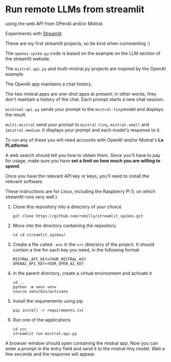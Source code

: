 # Run remote LLMs from streamlit 
using the web API from OPenAI and/or Mistral.

Experiments with [Streamlit](https://streamlit.io/)

These are my first streamlit projects, so be kind when commenting :)

The `openai-spike.py` code is based on the example on the LLM section of the streamlit website.

The `mistral-api.py` and m̀ulti-mistral.py`projects are inspired by the OpenAI example.

The OpenAI app maintains a chat history.

The two mistral apps are one-shot apps at present; in other words, they don't maintain a history of the chat.
Each prompt starts a new chat session.

`mistreal-api.py` sends your prompt to the `mistral-tiny`model and displays the result.

`multi-mistral` send your prompt to `mistral-tiny`, `mistral-small` and `1mistral-medium`.
It displays your prompt and each model's response to it.

To run any of these you will need accounts with OpenAI and/or Mistral's **La PLatforme**.

A web search should tell you how to obtain them. Since you'll have to pay for usage,
make sure you have **set a limit on how much you are willing to spend**.

Once you have the relevant API key or keys, you'll need to install the relevant software.

These instructions are for Linux, including the Raspberry Pi 5, on which streamlit runs very well.)

1. Clone this repository into a directory of your choice
   ```shell
   git clone https://github.com/romilly/streamlit_spikes.git
   ```
   
3. Move into the directory containing the repository.
   ```shell
   cd cd streamlit_spikes/
   ```
2. Create a file called `.env` in the `src` directory of the project. It should contain a line for each key you need, in the following format:
    ```text
    MISTRAL_API_KEY=YOUR_MISTRAL_KEY
    OPENAI_API_KEY=YOUR_OPEN_AI_KEY
    ```
4. in the parent directory, create a virtual environment and activate it
   ```shell
   cd ..
   python -m venv venv
   source venv/bin/activate
   ```
   
5. Install the requirements using pip
   ```shell
   pip install -r requirements.txt
   ```
6. Run one of the applications
    ```shell
   cd src
   streamlit run mistral-api.py
   ```
A browser window should open containing the mistral app.
 Now you can enter a prompt in the entry field and send it to the mistral-tiny model. Wait a few seconds and the response will appear.






